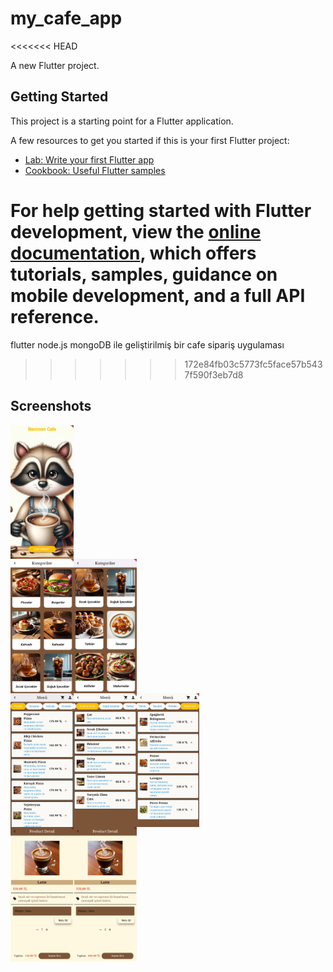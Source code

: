 # my_cafe_app
<<<<<<< HEAD

A new Flutter project.

## Getting Started

This project is a starting point for a Flutter application.

A few resources to get you started if this is your first Flutter project:

- [Lab: Write your first Flutter app](https://docs.flutter.dev/get-started/codelab)
- [Cookbook: Useful Flutter samples](https://docs.flutter.dev/cookbook)

For help getting started with Flutter development, view the
[online documentation](https://docs.flutter.dev/), which offers tutorials,
samples, guidance on mobile development, and a full API reference.
=======
flutter node.js mongoDB ile geliştirilmiş bir cafe sipariş uygulaması
>>>>>>> 172e84fb03c5773fc5face57b5437f590f3eb7d8

## Screenshots
<div style="display: flex; margin: 50 px;">

<img src="https://github.com/ayselcetin07/my_cafe_app/blob/main/assets/screenshots/anasayfa.jpg" alt="anasayfa resmi" width="20%">

</div>





<div style="display: flex; margin: 50 px;">

<img src="https://github.com/ayselcetin07/my_cafe_app/blob/main/assets/screenshots/kategoriler1.jpg" alt="kategoriler sayfası" width="20%">
<img src="https://github.com/ayselcetin07/my_cafe_app/blob/main/assets/screenshots/kategoriler2.jpg" alt="kategoriler sayfası2" width="20%">

</div>




<div style="display: flex; margin: 50 px;">
<img src="https://github.com/ayselcetin07/my_cafe_app/blob/main/assets/screenshots/menu1.jpg" alt="menu sayfası" width="20%">
<img src="https://github.com/ayselcetin07/my_cafe_app/blob/main/assets/screenshots/menu2.jpg" alt="menu sayfası2" width="20%">
<img src="https://github.com/ayselcetin07/my_cafe_app/blob/main/assets/screenshots/menu3.jpg"  alt="menu sayfası3" width="20%">
</div>

<div style="display: flex; margin: 50 px;">
<img src="https://github.com/ayselcetin07/my_cafe_app/blob/main/assets/screenshots/productdetail1.jpg"  alt="detay sayfası" width="20%">
<img src="https://github.com/ayselcetin07/my_cafe_app/blob/main/assets/screenshots/productdetail2.jpg"  alt="detay sayfası" width="20%">

</div>
